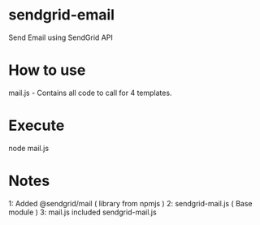 # sendgrid-email
Send Email using SendGrid API

# How to use
mail.js - Contains all code to call for 4 templates.

# Execute
node mail.js 

# Notes
1: Added @sendgrid/mail ( library from npmjs )
2: sendgrid-mail.js ( Base module )
3: mail.js included sendgrid-mail.js
